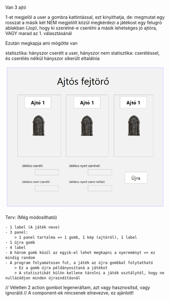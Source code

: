 Van 3 ajtó

1-et megjelöl a user a gombra kattintással, ezt kinyithatja, de:
    megmutat egy rosszat a másik két NEM megjelölt közül
    megkérdezi a játékost egy felugró ablakban (Jop), hogy ki szeretné-e cserélni a másik lehetséges jó ajtóra, VAGY marad az 1. választásánál

Ezután megkapja ami mögötte van

statisztika: hányszor cserélt a user, hányszor nem
statisztika: cseréléssel, és cserélés nélkül hányszor sikerült eltalálnia

![Kep a programrol](Ajtos_prg.png?raw=true "ProgramGUI")

Terv: (Még módosítható)
    
    - 1 label (A játék neve)
    - 3 panel:
        > 1 panel tartalma => 1 gomb, 1 kép (ajtóról), 1 label
    - 1 újra gomb
    - 4 label 
    - A három gomb közül az egyik-el lehet megkapni a nyereményt => ez mindig random
    - A program folyamatosan fut, a játék az újra gombbal folytatható
        > Ez a gomb újra példányosítaná a játékot
        > A statisztikát külön kellene tárolni a játék osztálytól, hogy ne nullázódjon minden újraindításnál

// Véletlen 2 action gombot legeneráltam, azt vagy hasznosítsd, vagy ignoráld
// A component-ek nincsenek elnevezve, ez ajánlott!